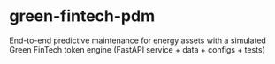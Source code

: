 # green-fintech-pdm
End-to-end predictive maintenance for energy assets with a simulated Green FinTech token engine (FastAPI service + data + configs + tests)
